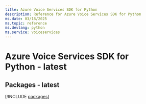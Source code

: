 ```yaml
---
title: Azure Voice Services SDK for Python
description: Reference for Azure Voice Services SDK for Python
ms.date: 03/18/2025
ms.topic: reference
ms.devlang: python
ms.service: voiceservices
---
```

# Azure Voice Services SDK for Python - latest
## Packages - latest
[!INCLUDE [packages](voice-services-index.md)]